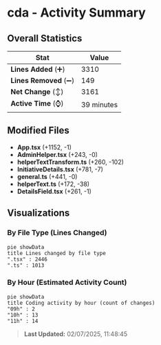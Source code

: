 # cda - Activity Summary 

## Overall Statistics

| Stat                   | Value                                                             |
| ---------------------- | ----------------------------------------------------------------- |
| **Lines Added** (➕)   | 3310                                          |
| **Lines Removed** (➖) | 149                                        |
| **Net Change** (↕)    | 3161                |
| **Active Time** (⌚)   | 39 minutes |


## Modified Files
- **App.tsx** (+1152, -1)
- **AdminHelper.tsx** (+243, -0)
- **helperTextTransform.ts** (+260, -102)
- **InitiativeDetails.tsx** (+781, -7)
- **general.ts** (+441, -0)
- **helperText.ts** (+172, -38)
- **DetailsField.tsx** (+261, -1)

## Visualizations

### By File Type (Lines Changed)

```mermaid
pie showData
title Lines changed by file type
".tsx" : 2446
".ts" : 1013
```

### By Hour (Estimated Activity Count)

```mermaid
pie showData
title Coding activity by hour (count of changes)
"09h" : 2
"10h" : 13
"11h" : 14
```


> **Last Updated:** 02/07/2025, 11:48:45